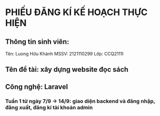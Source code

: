 # PHIẾU ĐĂNG KÍ KẾ HOẠCH THỰC HIỆN
## Thông tin sinh viên:
Tên: Luong Hữu Khánh
MSSV: 2121110299
Lớp: CCQ2111I
## Tên đề tài: xây dựng website đọc sách
## Công nghệ: Laravel
### Tuần 1 từ ngày 7/9 -> 14/9: giao diện backend và đăng nhập, đăng xuất, đăng kí tài khoản admin 
